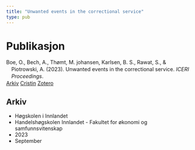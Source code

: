 ```yaml
---
title: "Unwanted events in the correctional service"
type: pub
---
```

<h1>Publikasjon</h1>
<article id="csl-bib-container-YS6AVJHI" class="csl-bib-container">
  <div class="csl-bib-body" style="line-height: 1.35; padding-left: 1em; text-indent:-1em;">
  <div class="csl-entry">Boe, O., Bech, A., Th&#xF8;mt, M. johansen, Karlsen, B. S., Rawat, S., &amp; Piotrowski, A. (2023). Unwanted events in the correctional service. <i>ICERI Proceedings</i>.</div>
</div>
  <div class="csl-bib-buttons">
    <a href="#taxonomy-article-YS6AVJHI" class="csl-bib-button">Arkiv</a>
    <a href="https://app.cristin.no/results/show.jsf?id=2178877" alt="Cristin URL" class="csl-bib-button">Cristin</a>
    <a href="http://zotero.org/groups/5022929/items/YS6AVJHI" alt="Zotero URL" class="csl-bib-button">Zotero</a>
  </div>
  <div id="csl-bib-meta-container-YS6AVJHI"></div>
</article>
<div id="csl-bib-meta-YS6AVJHI" class="csl-bib-meta">
  <article id="taxonomy-article-YS6AVJHI" class="taxonomy-article">
    <h1>Arkiv</h1>
    <ul>
      <li>Høgskolen i Innlandet</li>
      <li>Handelshøgskolen Innlandet - Fakultet for økonomi og samfunnsvitenskap</li>
      <li>2023</li>
      <li>September</li>
    </ul>
  </article>
</div>
